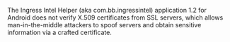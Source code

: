 The Ingress Intel Helper (aka com.bb.ingressintel) application 1.2 for Android does not verify X.509 certificates from SSL servers, which allows man-in-the-middle attackers to spoof servers and obtain sensitive information via a crafted certificate.